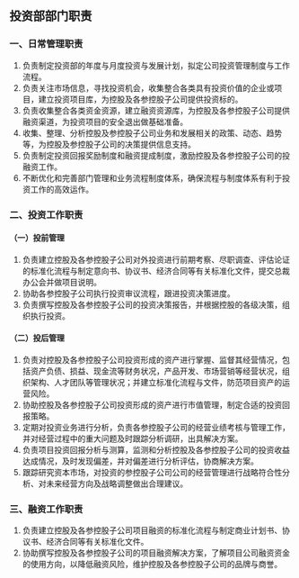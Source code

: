 ## 投资部部门职责

### 一、日常管理职责
1. 负责制定投资部的年度与月度投资与发展计划，拟定公司投资管理制度与工作流程。
2. 负责关注市场信息，寻找投资机会，收集整合各类具有投资价值的企业或项目，建立投资项目库，为控股及各参控股子公司提供投资标的。
3. 负责收集整合各类资金资源，建立融资资源库，为控股及各参控股子公司提供融资渠道，为投资项目的安全退出做基础准备。
4. 收集、整理、分析控股及参控股子公司业务和发展相关的政策、动态、趋势等，为控股及参控股子公司的决策提供信息支持。
5. 负责制定投资回报奖励制度和融资提成制度，激励控股及各参控股子公司的投融资工作。
6. 不断优化和完善部门管理和业务流程制度体系，确保流程与制度体系有利于投资工作的高效运作。

### 二、投资工作职责
#### （一）投前管理
1. 负责建立控股及各参控股子公司对外投资进行前期考察、尽职调查、评估论证的标准化流程与制定意向书、协议书、经济合同等有关标准化文件，提交总裁办公会并做项目说明。
2. 协助各参控股子公司执行投资审议流程，跟进投资决策进度。
3. 负责撰写控股及各参控股子公司的投资决策报告，并根据控股的各级决策，组织执行投资。
#### （二）投后管理
1. 负责对控股及各参控股子公司投资形成的资产进行掌握、监督其经营情况，包括资产负债、损益、现金流等财务状况，产品开发、市场营销等经营状况，组织架构、人才团队等管理状况；并建立标准化流程与文件，防范项目资产的运营风险。
2. 协助控股及各参控股子公司投资形成的资产进行市值管理，制定合适的投资回报策略。
3. 定期对投资业务进行分析，负责各参控股子公司的经营业绩考核与管理工作，并对经营过程中的重大问题及时跟踪分析调研，出具解决方案。
4. 负责项目投资回报分析与测算，监测和分析控股及各参控股子公司的投资收益达成情况，及时发现偏差，并对偏差进行分析评估，协商解决方案。
5. 跟踪研究资本市场，对投资的参控股子公司公司的经营管理进行战略符合性分析、对未来经营方向及战略调整做出合理建议。

### 三、融资工作职责
1. 负责建立控股及各参控股子公司项目融资的标准化流程与制定商业计划书、协议书、经济合同等有关标准化文件。
2. 协助撰写控股及各参控股子公司的项目融资解决方案，了解项目公司融资资金的使用方向，以降低融资风险，维护控股及各参控股子公司的品牌与商誉。
